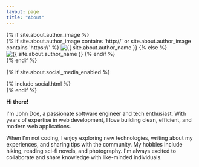```yaml
---
layout: page
title: "About"
---
```


<div class="max-w-prose mx-auto text-center">
  <!-- Profile Image -->
  {% if site.about.author_image %}
  <div class="py-6 px-6">
    {% if site.about.author_image contains 'http://' or site.about.author_image contains 'https://' %}
      <img src="{{ site.about.author_image }}" alt="{{ site.about.author_name }}" class="w-48 h-48 object-cover rounded-lg mx-auto">
    {% else %}
      <img src="{{ site.about.author_image | prepend: site.baseurl | prepend: site.url }}" alt="{{ site.about.author_name }}" class="w-48 h-48 object-cover rounded-lg mx-auto">
    {% endif %}
  </div>
  {% endif %}

  <!-- Social Media -->
  {% if site.about.social_media_enabled %}
  <div class="pb-6 px-6">
    {% include social.html %}
  </div>
  {% endif %}

  <div class="prose dark:prose-invert sm:text-lg leading-relaxed text-justify">
        <p class="mb-6"><strong>Hi there!</strong></p>
        <p class="mb-6">I'm John Doe, a passionate software engineer and tech enthusiast. With years of expertise in web development, I love building clean, efficient, and modern web applications.</p>
        <p class="mb-6">When I'm not coding, I enjoy exploring new technologies, writing about my experiences, and sharing tips with the community. My hobbies include hiking, reading sci-fi novels, and photography. I'm always excited to collaborate and share knowledge with like-minded individuals.</p>
    </div>
</div>